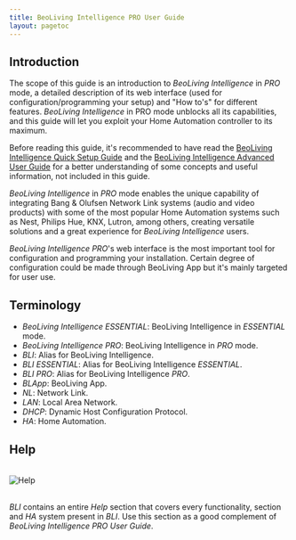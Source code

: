 ```yaml
---
title: BeoLiving Intelligence PRO User Guide
layout: pagetoc
---
```


## Introduction

The scope of this guide is an introduction to _BeoLiving Intelligence_ in _PRO_ mode, a detailed description of its web interface (used for 
configuration/programming your setup) and "How to's" for different features. _BeoLiving Intelligence_ in PRO mode unblocks all its capabilities,  and this guide will let you exploit your Home Automation controller to its maximum.

Before reading this guide, it's recommended to have read the [BeoLiving Intelligence Quick Setup Guide](bli-quick-setup-guide.md) and the [BeoLiving Intelligence Advanced User Guide](bli_advanced_user_guide/) for a better understanding of some concepts and useful information, not included in this guide.

_BeoLiving Intelligence_ in _PRO_ mode enables the unique capability of integrating Bang & Olufsen Network Link systems (audio and video products) with some of the most popular Home Automation systems such as Nest, Philips Hue, KNX, Lutron, among others, creating versatile solutions and a great experience for _BeoLiving Intelligence_ users.

_BeoLiving Intelligence PRO_'s web interface is the most important tool for configuration and programming your installation. Certain degree of configuration could be made through BeoLiving App but it's mainly targeted for user use.

## Terminology

+ _BeoLiving Intelligence ESSENTIAL_: BeoLiving Intelligence in _ESSENTIAL_ mode.
+ _BeoLiving Intelligence PRO_: BeoLiving Intelligence in _PRO_ mode.
+ _BLI_: Alias for BeoLiving Intelligence.
+ _BLI ESSENTIAL_: Alias for BeoLiving Intelligence _ESSENTIAL_.
+ _BLI PRO_: Alias for BeoLiving Intelligence _PRO_.
+ _BLApp_: BeoLiving App.
+ _NL_: Network Link.
+ _LAN_: Local Area Network.
+ _DHCP_: Dynamic Host Configuration Protocol.
+ _HA_: Home Automation.

<!--
## Installation overview

TODO: Diagram
-->


<!--
insertar "setup the beoliving intelligence Pro"
-->


<!--
{% for adv_guide in site.bli_advanced_user_guide %}
{% if adv_guide.title != "BeoLiving Intelligence Advanced User Guide"  %}
	<div class="bli_advanced_user_guide">
		<h2><a href="{{ adv_guide.url }}">{{ adv_guide.title }}</a></h2>
		{{ adv_guide.content }}
	</div>
{% endif %}
{% endfor %}
-->







## Help

<br>
<div class="text-center">
  <img src="pictures/bli-pro-user-guide/help.png" class="img-fluid" alt="Help"/>
</div>
<br>

_BLI_ contains an entire _Help_ section that covers every functionality, section and _HA_ system present in _BLI_. Use this section as 
a good complement of _BeoLiving Intelligence PRO User Guide_. 
